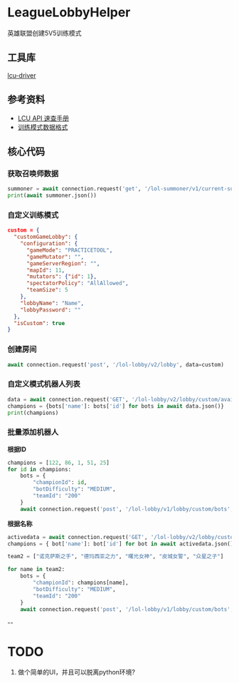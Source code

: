 # LeagueLobbyHelper
英雄联盟创建5V5训练模式

## 工具库
[lcu-driver](https://github.com/sousa-andre/lcu-driver)


## 参考资料
- [LCU API 速查手册](https://lcu.vivide.re/#operation--lol-lobby-v2-lobby-get)
- [训练模式数据格式](https://riot-api-libraries.readthedocs.io/en/latest/lcu.html)


## 核心代码


### 获取召唤师数据
```python
summoner = await connection.request('get', '/lol-summoner/v1/current-summoner')
print(await summoner.json())
```


###  自定义训练模式
```json
custom = {
  "customGameLobby": {
    "configuration": {
      "gameMode": "PRACTICETOOL", 
      "gameMutator": "", 
      "gameServerRegion": "", 
      "mapId": 11, 
      "mutators": {"id": 1}, 
      "spectatorPolicy": "AllAllowed", 
      "teamSize": 5
    },
    "lobbyName": "Name",
    "lobbyPassword": ""
  },
  "isCustom": true
}
```

### 创建房间
```python
await connection.request('post', '/lol-lobby/v2/lobby', data=custom)
```


### 自定义模式机器人列表
```python
data = await connection.request('GET', '/lol-lobby/v2/lobby/custom/available-bots')
champions = {bots['name']: bots['id'] for bots in await data.json()}
print(champions)
```


### 批量添加机器人

**根据ID**
```python
champions = [122, 86, 1, 51, 25]
for id in champions:
	bots = {
		"championId": id,
		"botDifficulty": "MEDIUM",
		"teamId": "200"
	}
	await connection.request('post', '/lol-lobby/v1/lobby/custom/bots', data=bots)
```


**根据名称**
```python
activedata = await connection.request('GET', '/lol-lobby/v2/lobby/custom/available-bots')
champions = { bot['name']: bot['id'] for bot in await activedata.json() }

team2 = ["诺克萨斯之手", "德玛西亚之力", "曙光女神", "皮城女警", "众星之子"]

for name in team2:
	bots = {
		"championId": champions[name],
		"botDifficulty": "MEDIUM",
		"teamId": "200"
	}
	await connection.request('post', '/lol-lobby/v1/lobby/custom/bots', data=bots)
```

--

# TODO
1. 做个简单的UI，并且可以脱离python环境?



